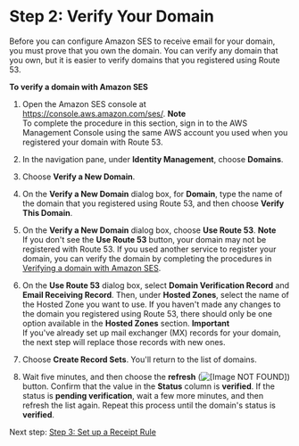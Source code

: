 # Step 2: Verify Your Domain<a name="receiving-email-getting-started-verify"></a>

Before you can configure Amazon SES to receive email for your domain, you must prove that you own the domain\. You can verify any domain that you own, but it is easier to verify domains that you registered using Route 53\.

**To verify a domain with Amazon SES**

1. Open the Amazon SES console at [https://console\.aws\.amazon\.com/ses/](https://console.aws.amazon.com/ses/)\.
**Note**  
To complete the procedure in this section, sign in to the AWS Management Console using the same AWS account you used when you registered your domain with Route 53\.

1. In the navigation pane, under **Identity Management**, choose **Domains**\.

1. Choose **Verify a New Domain**\.

1. On the **Verify a New Domain** dialog box, for **Domain**, type the name of the domain that you registered using Route 53, and then choose **Verify This Domain**\.

1. On the **Verify a New Domain** dialog box, choose **Use Route 53**\.
**Note**  
If you don't see the **Use Route 53** button, your domain may not be registered with Route 53\. If you used another service to register your domain, you can verify the domain by completing the procedures in [Verifying a domain with Amazon SES](verify-domain-procedure.md)\.

1. On the **Use Route 53** dialog box, select **Domain Verification Record** and **Email Receiving Record**\. Then, under **Hosted Zones**, select the name of the Hosted Zone you want to use\. If you haven't made any changes to the domain you registered using Route 53, there should only be one option available in the **Hosted Zones** section\.
**Important**  
If you've already set up mail exchanger \(MX\) records for your domain, the next step will replace those records with new ones\.

1. Choose **Create Record Sets**\. You'll return to the list of domains\.

1. Wait five minutes, and then choose the **refresh** \(![\[Image NOT FOUND\]](http://docs.aws.amazon.com/ses/latest/DeveloperGuide/images/refresh_icon.png)\) button\. Confirm that the value in the **Status** column is **verified**\. If the status is **pending verification**, wait a few more minutes, and then refresh the list again\. Repeat this process until the domain's status is **verified**\.

Next step: [Step 3: Set up a Receipt Rule](receiving-email-getting-started-receipt-rule.md)